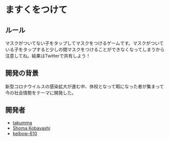 # ますくをつけて

## ルール
マスクがついてない子をタップしてマスクをつけるゲームです。マスクがついている子をタップすると少しの間マスクをつけることができなくなってしまうから注意してね。結果はTwitterで共有しよう！

## 開発の背景
新型コロナウイルスの感染拡大が進む中、休校となって暇になった者が集まって今の社会情勢をテーマに開発した。
## 開発者
- [takumma](https://github.com/takumma)
- [Shoma Kobayashi](https://github.com/shoma3571)
- [keibow-610](https://github.com/keibow-610)

